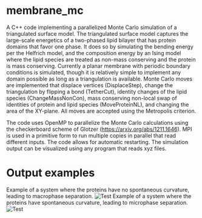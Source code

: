 # membrane_mc
A C++ code implementing a parallelized Monte Carlo simulation of a triangulated surface model. 
The triangulated surface model captures the large-scale energetics of a two-phased lipid bilayer that has protein domains that favor one phase.
It does so by simulating the bending energy per the Helfrich model, and the composition energy by an Ising model where the lipid species are treated as non-mass conserving and the protein is mass conserving.
Currently a planar membrane with periodic boundary conditions is simulated, though it is relatively simple to implement any domain possible as long as a triangulation is available.
Monte Carlo moves are implemented that displace vertices (DisplaceStep), change the triangulation by flipping a bond (TetherCut), identity changes of the lipid species (ChangeMassNonCon), mass conserving non-local swap of identities of protein and lipid species (MoveProteinNL), and changing the area of the XY-plane.
All moves are accepted using the Metropolis criterion.

The code uses OpenMP to parallelize the Monte Carlo calculations using the checkerboard scheme of Glotzer (https://arxiv.org/abs/1211.1646).
MPI is used in a primitive form to run multiple copies in parallel that read different inputs.
The code allows for automatic restarting.
The simulation output can be visualized using any program that reads xyz files.

# Output examples

Example of a system where the proteins have no spontaneous curvature, leading to macrophase separation.
![Test](figures/multiple_proteins_C_1.png)
Example of a system where the proteins have spontaneous curvature, leading to microphase separation.
![Test](figures/multiple_proteins_C_5.png)
